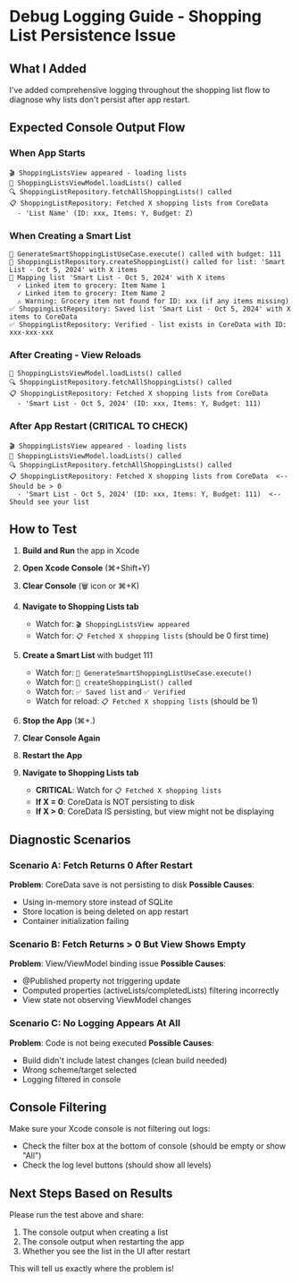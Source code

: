 # Debug Logging Guide - Shopping List Persistence Issue

## What I Added

I've added comprehensive logging throughout the shopping list flow to diagnose why lists don't persist after app restart.

## Expected Console Output Flow

### When App Starts
```
🎬 ShoppingListsView appeared - loading lists
📱 ShoppingListsViewModel.loadLists() called
🔍 ShoppingListRepository.fetchAllShoppingLists() called
📋 ShoppingListRepository: Fetched X shopping lists from CoreData
  - 'List Name' (ID: xxx, Items: Y, Budget: Z)
```

### When Creating a Smart List
```
🎯 GenerateSmartShoppingListUseCase.execute() called with budget: 111
🚀 ShoppingListRepository.createShoppingList() called for list: 'Smart List - Oct 5, 2024' with X items
🔄 Mapping list 'Smart List - Oct 5, 2024' with X items
  ✓ Linked item to grocery: Item Name 1
  ✓ Linked item to grocery: Item Name 2
  ⚠️ Warning: Grocery item not found for ID: xxx (if any items missing)
✅ ShoppingListRepository: Saved list 'Smart List - Oct 5, 2024' with X items to CoreData
✅ ShoppingListRepository: Verified - list exists in CoreData with ID: xxx-xxx-xxx
```

### After Creating - View Reloads
```
📱 ShoppingListsViewModel.loadLists() called
🔍 ShoppingListRepository.fetchAllShoppingLists() called
📋 ShoppingListRepository: Fetched X shopping lists from CoreData
  - 'Smart List - Oct 5, 2024' (ID: xxx, Items: Y, Budget: 111)
```

### After App Restart (CRITICAL TO CHECK)
```
🎬 ShoppingListsView appeared - loading lists
📱 ShoppingListsViewModel.loadLists() called
🔍 ShoppingListRepository.fetchAllShoppingLists() called
📋 ShoppingListRepository: Fetched X shopping lists from CoreData  <-- Should be > 0
  - 'Smart List - Oct 5, 2024' (ID: xxx, Items: Y, Budget: 111)  <-- Should see your list
```

## How to Test

1. **Build and Run** the app in Xcode
2. **Open Xcode Console** (⌘+Shift+Y)
3. **Clear Console** (🗑️ icon or ⌘+K)
4. **Navigate to Shopping Lists tab**
   - Watch for: `🎬 ShoppingListsView appeared`
   - Watch for: `📋 Fetched X shopping lists` (should be 0 first time)

5. **Create a Smart List** with budget 111
   - Watch for: `🎯 GenerateSmartShoppingListUseCase.execute()`
   - Watch for: `🚀 createShoppingList() called`
   - Watch for: `✅ Saved list` and `✅ Verified`
   - Watch for reload: `📋 Fetched X shopping lists` (should be 1)

6. **Stop the App** (⌘+.)
7. **Clear Console Again**
8. **Restart the App**
9. **Navigate to Shopping Lists tab**
   - **CRITICAL**: Watch for `📋 Fetched X shopping lists`
   - **If X = 0**: CoreData is NOT persisting to disk
   - **If X > 0**: CoreData IS persisting, but view might not be displaying

## Diagnostic Scenarios

### Scenario A: Fetch Returns 0 After Restart
**Problem**: CoreData save is not persisting to disk
**Possible Causes**:
- Using in-memory store instead of SQLite
- Store location is being deleted on app restart
- Container initialization failing

### Scenario B: Fetch Returns > 0 But View Shows Empty
**Problem**: View/ViewModel binding issue
**Possible Causes**:
- @Published property not triggering update
- Computed properties (activeLists/completedLists) filtering incorrectly
- View state not observing ViewModel changes

### Scenario C: No Logging Appears At All
**Problem**: Code is not being executed
**Possible Causes**:
- Build didn't include latest changes (clean build needed)
- Wrong scheme/target selected
- Logging filtered in console

## Console Filtering

Make sure your Xcode console is not filtering out logs:
- Check the filter box at the bottom of console (should be empty or show "All")
- Check the log level buttons (should show all levels)

## Next Steps Based on Results

Please run the test above and share:
1. The console output when creating a list
2. The console output when restarting the app
3. Whether you see the list in the UI after restart

This will tell us exactly where the problem is!
